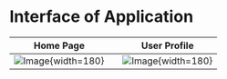 # Interface of Application

| **Home Page**                |                     | **User Profile**          |
|-------------------------------|---------------------|----------------------------|
| ![Image](https://github.com/user-attachments/assets/f7057426-837c-4b71-8391-6aa03c9a4c08){width=180} |                     | ![Image](https://github.com/user-attachments/assets/bc080425-675a-4c97-b2f1-9c338f008d2c){width=180} |

